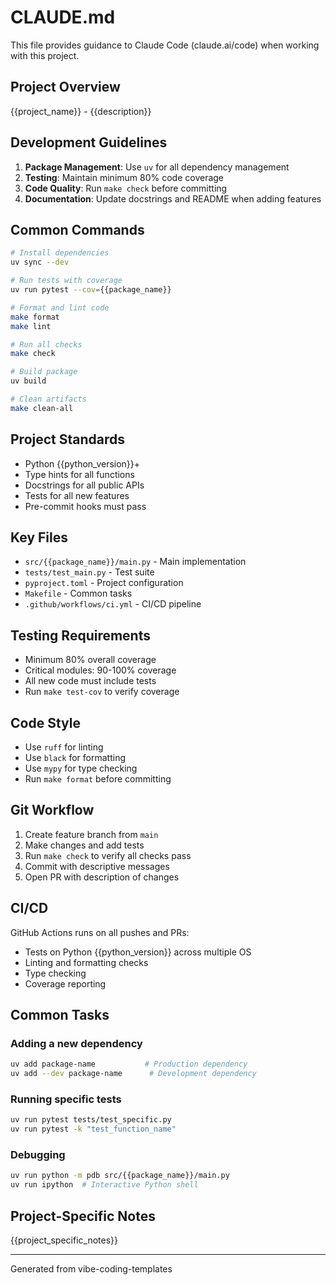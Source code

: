 # CLAUDE.md

This file provides guidance to Claude Code (claude.ai/code) when working with this project.

## Project Overview

{{project_name}} - {{description}}

## Development Guidelines

1. **Package Management**: Use `uv` for all dependency management
2. **Testing**: Maintain minimum 80% code coverage
3. **Code Quality**: Run `make check` before committing
4. **Documentation**: Update docstrings and README when adding features

## Common Commands

```bash
# Install dependencies
uv sync --dev

# Run tests with coverage
uv run pytest --cov={{package_name}}

# Format and lint code
make format
make lint

# Run all checks
make check

# Build package
uv build

# Clean artifacts
make clean-all
```

## Project Standards

- Python {{python_version}}+
- Type hints for all functions
- Docstrings for all public APIs
- Tests for all new features
- Pre-commit hooks must pass

## Key Files

- `src/{{package_name}}/main.py` - Main implementation
- `tests/test_main.py` - Test suite
- `pyproject.toml` - Project configuration
- `Makefile` - Common tasks
- `.github/workflows/ci.yml` - CI/CD pipeline

## Testing Requirements

- Minimum 80% overall coverage
- Critical modules: 90-100% coverage
- All new code must include tests
- Run `make test-cov` to verify coverage

## Code Style

- Use `ruff` for linting
- Use `black` for formatting
- Use `mypy` for type checking
- Run `make format` before committing

## Git Workflow

1. Create feature branch from `main`
2. Make changes and add tests
3. Run `make check` to verify all checks pass
4. Commit with descriptive messages
5. Open PR with description of changes

## CI/CD

GitHub Actions runs on all pushes and PRs:
- Tests on Python {{python_version}} across multiple OS
- Linting and formatting checks
- Type checking
- Coverage reporting

## Common Tasks

### Adding a new dependency
```bash
uv add package-name           # Production dependency
uv add --dev package-name      # Development dependency
```

### Running specific tests
```bash
uv run pytest tests/test_specific.py
uv run pytest -k "test_function_name"
```

### Debugging
```bash
uv run python -m pdb src/{{package_name}}/main.py
uv run ipython  # Interactive Python shell
```

## Project-Specific Notes

{{project_specific_notes}}

---
Generated from vibe-coding-templates